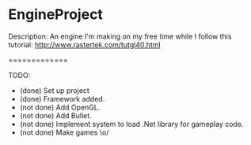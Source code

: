 EngineProject
=============

Description:
An engine I'm making on my free time while I follow this tutorial: http://www.rastertek.com/tutgl40.html

=============

TODO:
* (done) Set up project
* (done) Framework added.
* (not done) Add OpenGL.
* (not done) Add Bullet.
* (not done) Implement system to load .Net library for gameplay code.
* (not done) Make games \o/
